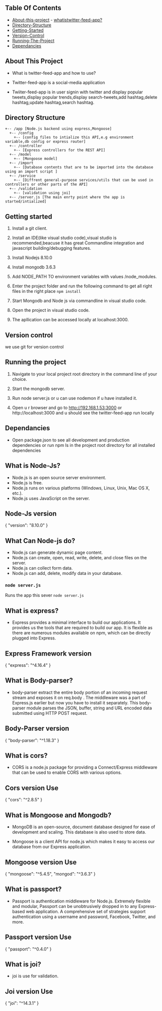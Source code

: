 ## Table Of Contents

-    [About-this-project](#About-this-project)
    - [whatistwitter-feed-app?](#whatistwitter-feed-app?)
-   [Directory-Structure](#Directory-Structure)
-    [Getting-Started](#Getting-Started)
-    [Version-Control](#Version-Control)
-    [Running-The-Project](#Running-The-Project)
-    [Dependancies](#Dependancies)

## About This Project

* What is twitter-feed-app and how to use?

-    Twitter-feed-app is a social-media application

-    Twiiter-feed-app is in user signin with twitter and display popular tweets,display popular            trends,display search-tweets,add hashtag,delete hashtag,update hashtag,search hashtag.

## Directory Structure

```
+-- /app [Node.js backend using express,Mongoose]
  +-- /config
    +-- [config files to intialize this API,e.g environment variable,db config or express router]
  +-- /controller
    +-- [Express controllers for the REST API]
  +-- /model
    +-- [Mongoose model]
  +-- /import
    +-- [Database contents that are to be imported into the database using an import script ]
  +-- /service
    +-- [Diffrent general-purpose services/utils that can be used in controllers or other parts of the API]
  +-- /validation
    +-- [validation using joi]
  +-- /server.js [The main enrty point where the app is started/intialized]

```
## Getting started

  1. Install a git client.

  2. Install an IDE(like visual studio code),visual studio is recommended,beacuse it has great       Commandline integration and javascript building/debugging features.

  3. Install Nodejs 8.10.0 

  4. Install mongodb 3.6.3

  5. Add NODE_PATH TO environment variables with values /node_modules.

  6. Enter the project folder and run the following command to get all right files in the right place
     `npm install`

  7. Start Mongodb and Node js via commandline in visual studio code.

  8. Open the project in visual studio code.

  9. The apllication can be accessed locally at localhost:3000.

## Version control

we use git for version control

## Running the project

1. Navigate to your local project root directory in the command line of your choice.

2. Start the mongodb server.

3. Run node server.js or u can use nodemon if u have installed it.

4. Open u r browser and go to http://192.168.1.53:3000 or http://localhost:3000 and u should see the twitter-feed-app run locally

## Dependancies

* Open package.json to see all development and production dependencies or run npm ls in the project     root directory for all installed dependencies


## What is Node-Js?

* Node.js is an open source server environment.
* Node.js is free.
* Node.js runs on various platforms (Windows, Linux, Unix, Mac OS X, etc.).
* Node.js uses JavaScript on the server.

## Node-Js version

{
  "version": "8.10.0"
}

## What Can Node-js do?

* Node.js can generate dynamic page content.
* Node.js can create, open, read, write, delete, and close files on the server.
* Node.js can collect form data.
* Node.js can add, delete, modify data in your database.
  
### `node server.js`
Runs the app this sever `node server.js`


## What is express?

* Express provides a minimal interface to build our applications. It provides us the tools that are     required to build our app. It is flexible as there are numerous modules available on npm, which can   be directly plugged into Express.

## Express Framework version

{
   "express": "^4.16.4"
}

## What is Body-parser?

* body-parser extract the entire body portion of an incoming request stream and exposes it on           req.body . The middleware was a part of Express.js earlier but now you have to install it             separately. This body-parser module parses the JSON, buffer, string and URL encoded data submitted    using HTTP POST request.

## Body-Parser version

{
  "body-parser": "^1.18.3"
}

## What is cors?

* CORS is a node.js package for providing a Connect/Express middleware that can be used to enable       CORS with various options.

## Cors version Use

{
   "cors": "^2.8.5"
}

## What is Mongoose and Mongodb?

* MongoDB is an open-source, document database designed for ease of development and scaling. This       database is also used to store data.

* Mongoose is a client API for node.js which makes it easy to access our database from our Express      application.

## Mongoose version Use

{
   "mongoose": "^5.4.5",
   "mongod": "^3.6.3"
}

## What is passport?

* Passport is authentication middleware for Node.js. Extremely flexible and modular, Passport can be    unobtrusively dropped in to any Express-based web application. A comprehensive set of strategies      support authentication using a username and password, Facebook, Twitter, and more.

## Passport version Use

{
   "passport": "^0.4.0"
}

## What is joi?

* joi is use for validation.

## Joi version Use

{
  "joi": "^14.3.1"
}



